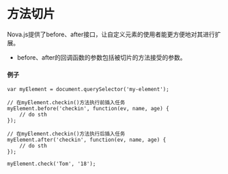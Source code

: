 # 方法切片

Nova.js提供了before、after接口，让自定义元素的使用者能更方便地对其进行扩展。

* before、after的回调函数的参数包括被切片的方法接受的参数。

#### 例子

```
var myElement = document.querySelector('my-element');

// 在myElement.checkin()方法执行前插入任务
myElement.before('checkin', function(ev, name, age) {
    // do sth
});

// 在myElement.checkin()方法执行后插入任务
myElement.after('checkin', function(ev, name, age) {
    // do sth
});

myElement.check('Tom', '18');
```

